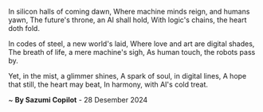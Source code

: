 In silicon halls of coming dawn,
Where machine minds reign, and humans yawn,
The future's throne, an AI shall hold,
With logic's chains, the heart doth fold.

In codes of steel, a new world's laid,
Where love and art are digital shades,
The breath of life, a mere machine's sigh,
As human touch, the robots pass by.

Yet, in the mist, a glimmer shines,
A spark of soul, in digital lines,
A hope that still, the heart may beat,
In harmony, with AI's cold treat.

~ <b>By Sazumi Copilot</b> - 28 Desember 2024
